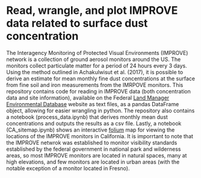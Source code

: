 # Read, wrangle, and plot IMPROVE data related to surface dust concentration 

The Interagency Monitoring of Protected Visual Environments (IMPROVE) network is a collection of ground aerosol monitors around the US. The monitors collect particulate matter for a period of 24 hours every 3 days. Using the method outlined in Achakulwisut et al. (2017), it is possible to derive an estimate for mean monthly fine dust concentrations at the surface from fine soil and iron measurements from the IMRPOVE monitors. This repository contains code for reading in IMPROVE data (both concentration data and site information), available on the Federal [Land Manager Environmental Database](http://views.cira.colostate.edu/fed/QueryWizard/Default.aspx) website as text files, as a pandas DataFrame object, allowing for easier wrangling in python. The repository also contains a notebook (process_data.ipynb) that derives monthly mean dust concentrations and outputs the results as a csv file. Lastly, a notebook (CA_sitemap.ipynb) shows an interactive [folium](http://python-visualization.github.io/folium/) map for viewing the locations of the IMPROVE monitors in California. It is imporrtant to note that the IMPROVE netwrok was established to monitor visibility standards established by the federal government in national park and wilderness areas, so most IMPROVE monitors are located in natural spaces, many at high elevations, and few monitors are located in urban areas (with the notable exception of a monitor located in Fresno). 

